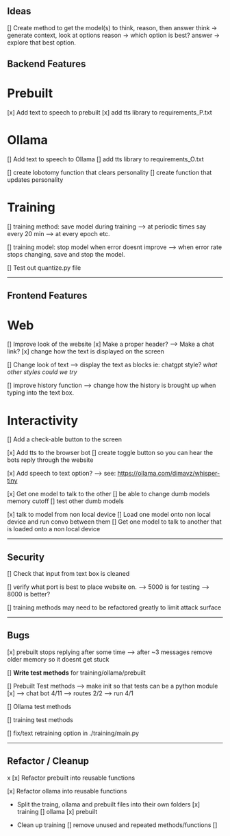 ## Ideas

[] Create method to get the model(s) to think, reason, then answer
think -> generate context, look at options
reason -> which option is best?
answer -> explore that best option.




## Backend Features

# Prebuilt
[x] Add text to speech to prebuilt
[x] add tts library to requirements_P.txt

# Ollama
[] Add text to speech to Ollama
[] add tts library to requirements_O.txt

[] create lobotomy function that clears personality
[] create function that updates personality

# Training
[] training method: save model during training 
--> at periodic times say every 20 min 
--> at every epoch etc.

[] training model: stop model when error doesnt improve
--> when error rate stops changing, save and stop the model.

[] Test out quantize.py file



---------------------------------------------------------------
## Frontend Features

# Web

[] Improve look of the website
[x] Make a proper header?
--> Make a chat link? 
[x] change how the text is displayed on the screen

[] Change look of text
--> display the text as blocks ie: chatgpt style?
    *what other styles could we try*

[] improve history function
--> change how the history is brought up when typing into the text box.

# Interactivity

[] Add a check-able button to the screen

[x] Add tts to the browser bot
[] create toggle button so you can hear the bots reply through the website

[x] Add speech to text option?
--> see: https://ollama.com/dimavz/whisper-tiny

[x] Get one model to talk to the other
[] be able to change dumb models memory cutoff
[] test other dumb models

[x] talk to model from non local device
[] Load one model onto non local device and run convo between them 
[] Get one model to talk to another that is loaded onto a non local device


---------------------------------------------------------------
## Security

[] Check that input from text box is cleaned

[] verify what port is best to place website on.
--> 5000 is for testing
--> 8000 is better?

[] training methods may need to be refactored greatly to limit attack surface

---------------------------------------------------------------
## Bugs

[x] prebuilt stops replying after some time
--> after ~3 messages remove older memory so it doesnt get stuck

[] **Write test methods** for training/ollama/prebuilt

[] Prebuilt Test methods
--> make init so that tests can be a python module  [x] 
--> chat bot  4/11
--> routes   2/2
--> run      4/1

[] Ollama test methods

[] training test methods


[] fix/text retraining option in ./training/main.py



---------------------------------------------------------------
## Refactor / Cleanup
x
[x] Refactor prebuilt into reusable functions  

[x] Refactor ollama into reusable functions

- Split the traing, ollama and prebuilt files into their own folders
[x] training
[] ollama
[x] prebuilt

- Clean up training
[] remove unused and repeated methods/functions
[] 


